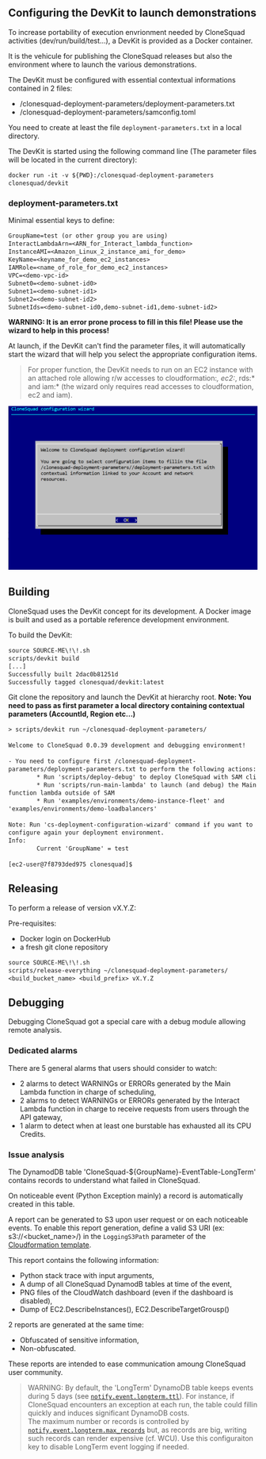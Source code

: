 
## Configuring the DevKit to launch demonstrations

To increase portability of execution envrionment needed by CloneSquad activities (dev/run/build/test...), a DevKit is provided as
a Docker container.

It is the vehicule for publishing the CloneSquad releases but also the environment where to launch the various demonstrations.

The DevKit must be configured with essential contextual informations contained in 2 files:
* /clonesquad-deployment-parameters/deployment-parameters.txt
* /clonesquad-deployment-parameters/samconfig.toml

You need to create at least the file `deployment-parameters.txt` in a local directory.

The DevKit is started using the following command line (The parameter files will be located in the current directory):
```shell
docker run -it -v ${PWD}:/clonesquad-deployment-parameters clonesquad/devkit
```

### deployment-parameters.txt

Minimal essential keys to define:

	GroupName=test (or other group you are using)
	InteractLambdaArn=<ARN_for_Interact_lambda_function>
	InstanceAMI=<Amazon_Linux_2_instance_ami_for_demo>
	KeyName=<keyname_for_demo_ec2_instances>
	IAMRole=<name_of_role_for_demo_ec2_instances>
	VPC=<demo-vpc-id>
	Subnet0=<demo-subnet-id0>
	Subnet1=<demo-subnet-id1>
	Subnet2=<demo-subnet-id2>
	SubnetIds=<demo-subnet-id0,demo-subnet-id1,demo-subnet-id2>

**WARNING: It is an error prone process to fill in this file! Please use the wizard to help in this process!**

At launch, if the DevKit can't find the parameter files, it will automatically start the wizard that will help you select the
appropriate configuration items.

> For proper function, the DevKit needs to run on an EC2 instance with an attached role allowing r/w accesses to cloudformation:*, ec2:*, rds:* and iam:* (the wizard only requires read accesses to cloudformation, ec2 and iam).

![ConfigurationWizard](ConfigurationWizard.png)

## Building

CloneSquad uses the DevKit concept for its development. A Docker image is built and used as a portable reference development environment.

To build the DevKit:
```shell
source SOURCE-ME\!\!.sh
scripts/devkit build
[...]
Successfully built 2dac0b81251d
Successfully tagged clonesquad/devkit:latest
```

Git clone the repository and launch the DevKit at hierarchy root. 
**Note: You need to pass as first parameter a local directory containing contextual parameters (AccountId, Region etc...)**
```shell
> scripts/devkit run ~/clonesquad-deployment-parameters/

Welcome to CloneSquad 0.0.39 development and debugging environment!

- You need to configure first /clonesquad-deployment-parameters/deployment-parameters.txt to perform the following actions:
        * Run 'scripts/deploy-debug' to deploy CloneSquad with SAM cli
        * Run 'scripts/run-main-lambda' to launch (and debug) the Main function lambda outside of SAM
        * Run 'examples/environments/demo-instance-fleet' and 'examples/environments/demo-loadbalancers'

Note: Run 'cs-deployment-configuration-wizard' command if you want to configure again your deployment environment.
Info:
        Current 'GroupName' = test

[ec2-user@7f8793ded975 clonesquad]$
```

## Releasing

To perform a release of version vX.Y.Z:

Pre-requisites:
* Docker login on DockerHub
* a fresh git clone repository

```shell
source SOURCE-ME\!\!.sh
scripts/release-everything ~/clonesquad-deployment-parameters/ <build_bucket_name> <build_prefix> vX.Y.Z
```


## Debugging 

Debugging CloneSquad got a special care with a debug module allowing remote analysis.

### Dedicated alarms

There are 5 general alarms that users should consider to watch:
* 2 alarms to detect WARNINGs or ERRORs generated by the Main Lambda function in charge of scheduling,
* 2 alarms to detect WARNINGs or ERRORs generated by the Interact Lambda function in charge to receive requests from users through the API gateway,
* 1 alarm to detect when at least one burstable has exhausted all its CPU Credits.

### Issue analysis

The DynamodDB table 'CloneSquad-${GroupName}-EventTable-LongTerm' contains records to understand what failed in CloneSquad.

On noticeable event (Python Exception mainly) a record is automatically created in this table.

A report can be generated to S3 upon user request or on each noticeable events. To enable this report generation, define a valid 
S3 URI (ex: s3://<bucket_name>/<prefix>) in the `LoggingS3Path` parameter of the [Cloudformation template](../template.yaml).   

This report contains the following information:
* Python stack trace with input arguments,
* A dump of all CloneSquad DynamodB tables at time of the event,
* PNG files of the CloudWatch dashboard (even if the dashboard is disabled),
* Dump of EC2.DescribeInstances(), EC2.DescribeTargetGrousp()

2 reports are generated at the same time: 
* Obfuscated of sensitive information,
* Non-obfuscated.

These reports are intended to ease communication amoung CloneSquad user community.

> WARNING: By default, the 'LongTerm' DynamoDB table keeps events during 5 days (see [`notify.event.longterm.ttl`](CONFIGURATION_REFERENCE.md#notifyeventlongtermttl)). For instance, if CloneSquad encounters an exception at each run, the table could fillin quickly and induces significant DynamoDB costs.   
The maximum number or records is controlled by [`notify.event.longterm.max_records`](CONFIGURATION_REFERENCE.md#notifyeventlongtermmax_records) but, as records are big, writing such records can render expensive (cf. WCU). Use this configuraiton key to disable LongTerm event logging if needed.
